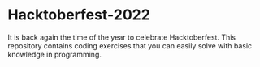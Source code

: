 # Hacktoberfest-2022
It is back again the time of the year to celebrate Hacktoberfest. This repository contains coding exercises that you can easily solve with basic knowledge in programming. 
